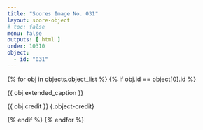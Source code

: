 ```yaml
---
title: "Scores Image No. 031"
layout: score-object
# toc: false
menu: false
outputs: [ html ]
order: 10310
object:
  - id: "031"
---
```


{% for obj in objects.object_list %}
{% if obj.id == object[0].id %}

{{ obj.extended_caption }}

{{ obj.credit }} {.object-credit}

{% endif %}
{% endfor %}
